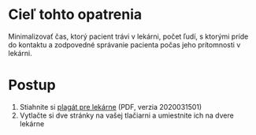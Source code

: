# Cieľ tohto opatrenia

Minimalizovať čas, ktorý pacient trávi v lekárni, počet ľudí, s ktorými príde do kontaktu a zodpovedné správanie pacienta počas jeho prítomnosti v lekárni.

# Postup

1. Stiahnite si [plagát pre lekárne](files/lekarne/lekarne-plagat-v2020031501.pdf) (PDF, verzia 2020031501)
2. Vytlačte si dve stránky na vašej tlačiarni a umiestnite ich na dvere lekárne